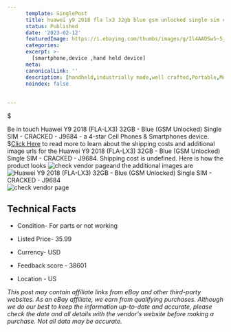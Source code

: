 ```yaml
---
      template: SinglePost
      title: huawei y9 2018 fla lx3 32gb blue gsm unlocked single sim cracked j9684
      status: Published
      date: '2023-02-12'
      featuredImage: https://i.ebayimg.com/thumbs/images/g/Il4AAOSw5~5j2T4w/s-l225.jpg
      categories: 
      excerpt: >-
        [smartphone,device ,hand held device]
      meta:
      canonicalLink: ''
      description: [handheld,industrially made,well crafted,Portable,Mobile,Compact,Convenient,Lightweight,Maneuverable,Man-portable,Miniature,Carriable,Hand-held,Light,Holdable,Transportable,Mobile device,Pocket-sized,On-the-go,Wireless,Cordless,Compact size,Convenient size, smartphone,device ,hand held device]
      noindex: false
      
        
---
```

$

Be in touch Huawei Y9 2018 (FLA-LX3) 32GB - Blue (GSM Unlocked) Single SIM - CRACKED - J9684 - a 4-star Cell Phones & Smartphones device.
$[Click Here](https://www.ebay.com/itm/144924565934?hash=item21be2d61ae%3Ag%3AIl4AAOSw5%7E5j2T4w&mkevt=1&mkcid=1&mkrid=711-53200-19255-0&campid=%253CePNCampaignId%253E&customid=%253CreferenceId%253E&toolid=10049) to read more to learn about the shipping costs and additional image urls for the Huawei Y9 2018 (FLA-LX3) 32GB - Blue (GSM Unlocked) Single SIM - CRACKED - J9684. Shipping cost is undefined. Here is how the product looks ![check vendor page](https://i.ebayimg.com/thumbs/images/g/Il4AAOSw5~5j2T4w/s-l225.jpg)and the additional images are![Huawei Y9 2018 (FLA-LX3) 32GB - Blue (GSM Unlocked) Single SIM - CRACKED - J9684](https://i.ebayimg.com/images/g/Il4AAOSw5~5j2T4w/s-l1600.jpg)![check vendor page](https://origin-galleryplus.ebayimg.com/ws/web/144924565934_2_0_1/225x225.jpg,https://origin-galleryplus.ebayimg.com/ws/web/144924565934_3_0_1/225x225.jpg,https://origin-galleryplus.ebayimg.com/ws/web/144924565934_4_0_1/225x225.jpg,https://origin-galleryplus.ebayimg.com/ws/web/144924565934_5_0_1/225x225.jpg,https://origin-galleryplus.ebayimg.com/ws/web/144924565934_6_0_1/225x225.jpg,https://origin-galleryplus.ebayimg.com/ws/web/144924565934_7_0_1/225x225.jpg,https://origin-galleryplus.ebayimg.com/ws/web/144924565934_8_0_1/225x225.jpg)



 ## Technical Facts 



     
      

 - Condition- For parts or not working 


      

 - Listed Price- 35.99 


      

 - Currency- USD 


      

 - Feedback score - 38601 


      

 - Location - US 


      
      

 *_This post may contain affiliate links from eBay and other third-party websites. As an eBay affiliate, we earn from qualifying purchases. Although we do our best to keep the information up-to-date and accurate, please check the date and all details with the vendor's website before making a purchase. Not all data may be accurate._*






